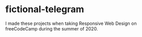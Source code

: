 # fictional-telegram
I made these projects when taking Responsive Web Design on freeCodeCamp during the summer of 2020.
